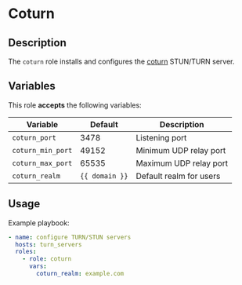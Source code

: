 Coturn
======

Description
-----------

The `coturn` role installs and configures the [coturn](https://github.com/coturn/coturn)
STUN/TURN server.


Variables
---------

This role **accepts** the following variables:

Variable          | Default              | Description
------------------|----------------------|------------
`coturn_port`     | 3478                 | Listening port
`coturn_min_port` | 49152                | Minimum UDP relay port
`coturn_max_port` | 65535                | Maximum UDP relay port
`coturn_realm`    | `{{ domain }}`       | Default realm for users


Usage
-----

Example playbook:

````yaml
- name: configure TURN/STUN servers
  hosts: turn_servers
  roles:
    - role: coturn
      vars:
        coturn_realm: example.com
````

